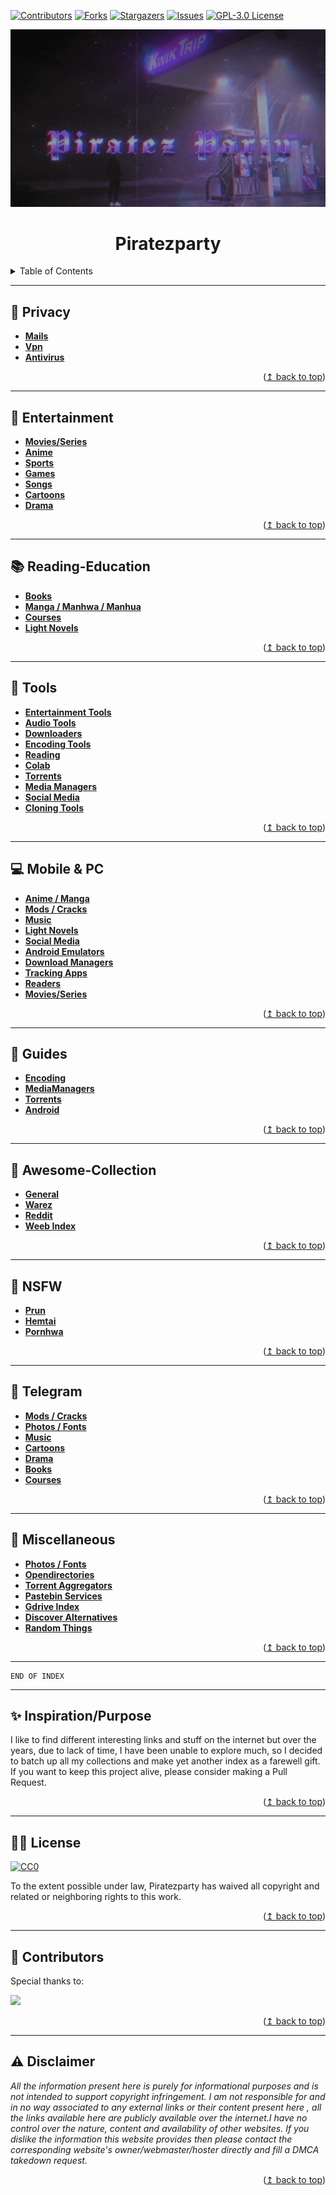 
<div id="top"></div>

[![Contributors][contributors-shield]][contributors-url]
[![Forks][forks-shield]][forks-url]
[![Stargazers][stars-shield]][stars-url]
[![Issues][issues-shield]][issues-url]
[![GPL-3.0 License][license-shield]][license-url]

<p align="center">
  <img src="assets/banner.gif" />
</p>

<h1 align="center">Piratezparty</h1>

<!-- TABLE OF CONTENTS -->
<details>
  <summary>Table of Contents</summary>
  <ol>
    <li><a href="#-Privacy">👣 Privacy</a></li>
    <li><a href="#-Entertainment">🍿 Entertainment</a></li>
    <li><a href="#-Reading-Education">📚 Reading & Education</a></li>
    <li><a href="#-Tools">🔨 Tools</a></li>
    <li><a href="#-Mobile & PC">💻 Mobile & PC</a></li>
    <li><a href="#-Guides">📔 Guides</a></li>
    <li><a href="#-Awesome-Collection">🤩 Awesome-Collection</a></li>
    <li><a href="#-NSFW">🔞 NSFW</a></li>
    <li><a href="#-Telegram">📣 Telegram</a></li>
    <li><a href="#-Miscellaneous">🎢 Miscellaneous</a></li>
    <li><a href="#-Inspiration-Purpose">✨ Inspiration Purpose</a></li>
    <li><a href="#-License">👮‍♂️ License</a></li>
    <li><a href="#-Disclaimer">⚠ Disclaimer</a></li>
  </ol>
</details>

---
## 👣 Privacy

* **[Mails](Privacy/Mails.md)**
* **[Vpn](Privacy/VPN.md)**
* **[Antivirus](Privacy/Antivirus.md)**

<p align="right">(<a href="#top">↥ back to top</a>)</p>

***


## 🍿 Entertainment

* **[Movies/Series](Entertainment/Movie-Series.md)**
* **[Anime](Entertainment/Anime.md)**
* **[Sports](Entertainment/Sports.md)**
* **[Games](Entertainment/Games.md)**
* **[Songs](Entertainment/Songs.md)**
* **[Cartoons](Entertainment/Cartoons.md)**
* **[Drama](Entertainment/Drama.md)**

<p align="right">(<a href="#top">↥ back to top</a>)</p>

***


## 📚 Reading-Education

* **[Books](Reading-Education/Books.md)**
* **[Manga / Manhwa / Manhua](Reading-Education/Manga-Manhwa-Manhua.md)**
* **[Courses](Reading-Education/Courses.md)**
* **[Light Novels](Reading-Education/LightNovel.md)**

<p align="right">(<a href="#top">↥ back to top</a>)</p>

***


## 🔨 Tools

* **[Entertainment Tools](Tools/Entertainment-Tools.md)**
* **[Audio Tools](Tools/Audio-Tools.md)**
* **[Downloaders](Tools/Cli-download-tools.md)**
* **[Encoding Tools](Tools/Encoding-Tools.md)**
* **[Reading](Tools/Reading-Tools.md)**
* **[Colab](Tools/Colab.md)**
* **[Torrents](Tools/Torrent-Tools.md)**
* **[Media Managers](Tools/MediaManagers-Tools.md)**
* **[Social Media](Tools/Social-Media-Tools.md)**
* **[Cloning Tools](Tools/Cloning-Tools.md)**

<p align="right">(<a href="#top">↥ back to top</a>)</p>

***


## 💻 Mobile & PC

* **[Anime / Manga](mobile-pc/Anime-Manga-Apps.md)**
* **[Mods / Cracks](mobile-pc/Mods-Cracks.md)**
* **[Music](mobile-pc/Music-Apps.md)**
* **[Light Novels](mobile-pc/LightNovel-Apps.md)**
* **[Social Media](mobile-pc/Social-Media-Apps.md)**
* **[Android Emulators](mobile-pc/Emulators.md)**
* **[Download Managers](mobile-pc/Download-Managers.md)**
* **[Tracking Apps](mobile-pc/Tracking-Apps.md)**
* **[Readers](mobile-pc/Reader.md)**
* **[Movies/Series](mobile-pc/Movie-Series-Apps.md)**

<p align="right">(<a href="#top">↥ back to top</a>)</p>

***


## 📔 Guides

* **[Encoding](Guides/Encoding-Guides.md)**
* **[MediaManagers](Guides/MediaManager-Guides.md)**
* **[Torrents](Guides/Torrent-Guides.md)**
* **[Android](Guides/Android-Related-Guides.md)**

<p align="right">(<a href="#top">↥ back to top</a>)</p>

***


## 🤩 Awesome-Collection

* **[General](Awesome-Collection/General-Awesome-Collection.md)**
* **[Warez](Awesome-Collection/Warez-Collection.md)**
* **[Reddit](Awesome-Collection/Awesome-Reddit.md)**
* **[Weeb Index](Awesome-Collection/Weeb-Index.md)**

<p align="right">(<a href="#top">↥ back to top</a>)</p>

***


## 🔞 NSFW

* **[Prun](NSFW/Prun.md)**
* **[Hemtai](NSFW/hemtai.md)**
* **[Pornhwa](NSFW/Pornhwa.md)**

<p align="right">(<a href="#top">↥ back to top</a>)</p>

***


## 📣 Telegram

* **[Mods / Cracks](Telegram/Mods-Cracks-TG.md)**
* **[Photos / Fonts](Telegram/Photo-Fonts-tg.md)**
* **[Music](Telegram/Music-TG.md)**
* **[Cartoons](Telegram/Cartoons-TG.md)**
* **[Drama](Telegram/Drama-TG.md)**
* **[Books](Telegram/Books-TG.md)**
* **[Courses](Telegram/Courses-TG.md)**

<p align="right">(<a href="#top">↥ back to top</a>)</p>

***


## 🎢 Miscellaneous

* **[Photos / Fonts](Misc/Photo-Fonts.md)**
* **[Opendirectories](Misc/Opendirectories.md)**
* **[Torrent Aggregators](Misc/Torrent-aggregators.md)**
* **[Pastebin Services](Misc/Pastebin-Services.md)**
* **[Gdrive Index](Misc/Gdrive-Index.md)**
* **[Discover Alternatives](Misc/Discover-Alternatives.md)**
* **[Random Things](Misc/Random.md)**

<p align="right">(<a href="#top">↥ back to top</a>)</p>

---

~~~
END OF INDEX 
~~~

---

## ✨ Inspiration/Purpose
I like to find different interesting links and stuff on the internet but over the years, due to lack of time, I have been unable to explore much, so I decided to batch up all my collections and make yet another index as a farewell gift. If you want to keep this project alive, please consider making a Pull Request.
<p align="right">(<a href="#top">↥ back to top</a>)</p>

---
## 👮‍♂️ License
[![CC0](http://mirrors.creativecommons.org/presskit/buttons/88x31/svg/cc-zero.svg)](http://creativecommons.org/publicdomain/zero/1.0)

To the extent possible under law, Piratezparty has waived all copyright and
related or neighboring rights to this work.

<p align="right">(<a href="#top">↥ back to top</a>)</p>

---
## 🎁 Contributors

Special thanks to:

<a href="https://github.com/SpamVerse/Piratezparty/graphs/contributors">
  <img src="https://contrib.rocks/image?repo=SpamVerse/Piratezparty" />
</a>

<p align="right">(<a href="#top">↥ back to top</a>)</p>

---
## ⚠ Disclaimer
*All the information present here is purely for informational purposes and is not intended to support copyright infringement. I am not responsible for and in no way associated to any external links or their content present here , all the links available here are publicly available over the internet.I have no control over the nature, content and availability of other websites. If you dislike the information this website provides then please contact the corresponding website's owner/webmaster/hoster directly and fill a DMCA takedown request.*

<p align="right">(<a href="#top">↥ back to top</a>)</p>

<!-- MARKDOWN LINKS & IMAGES -->
<!-- https://www.markdownguide.org/basic-syntax/#reference-style-links -->
[contributors-shield]: https://img.shields.io/github/contributors/SpamVerse/Piratezparty.svg?style=for-the-badge
[contributors-url]: https://github.com/SpamVerse/Piratezparty_api/graphs/contributors
[forks-shield]: https://img.shields.io/github/forks/SpamVerse/Piratezparty.svg?style=for-the-badge
[forks-url]: https://github.com/SpamVerse/Piratezparty_api/network/members
[stars-shield]: https://img.shields.io/github/stars/SpamVerse/Piratezparty.svg?style=for-the-badge
[stars-url]: https://github.com/SpamVerse/Piratezparty_api/stargazers
[issues-shield]: https://img.shields.io/github/issues/SpamVerse/Piratezparty.svg?style=for-the-badge
[issues-url]: https://github.com/SpamVerse/Piratezparty_api/issues
[license-shield]: https://img.shields.io/github/license/SpamVerse/Piratezparty.svg?style=for-the-badge
[license-url]: https://github.com/SpamVerse/Piratezparty_api/blob/master/LICENSE
